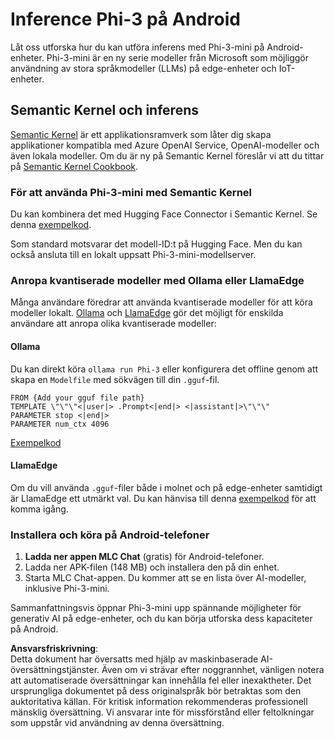 # **Inference Phi-3 på Android**

Låt oss utforska hur du kan utföra inferens med Phi-3-mini på Android-enheter. Phi-3-mini är en ny serie modeller från Microsoft som möjliggör användning av stora språkmodeller (LLMs) på edge-enheter och IoT-enheter.

## Semantic Kernel och inferens

[Semantic Kernel](https://github.com/microsoft/semantic-kernel) är ett applikationsramverk som låter dig skapa applikationer kompatibla med Azure OpenAI Service, OpenAI-modeller och även lokala modeller. Om du är ny på Semantic Kernel föreslår vi att du tittar på [Semantic Kernel Cookbook](https://github.com/microsoft/SemanticKernelCookBook?WT.mc_id=aiml-138114-kinfeylo).

### För att använda Phi-3-mini med Semantic Kernel

Du kan kombinera det med Hugging Face Connector i Semantic Kernel. Se denna [exempelkod](https://github.com/Azure-Samples/Phi-3MiniSamples/tree/main/semantickernel?WT.mc_id=aiml-138114-kinfeylo).

Som standard motsvarar det modell-ID:t på Hugging Face. Men du kan också ansluta till en lokalt uppsatt Phi-3-mini-modellserver.

### Anropa kvantiserade modeller med Ollama eller LlamaEdge

Många användare föredrar att använda kvantiserade modeller för att köra modeller lokalt. [Ollama](https://ollama.com/) och [LlamaEdge](https://llamaedge.com) gör det möjligt för enskilda användare att anropa olika kvantiserade modeller:

#### Ollama

Du kan direkt köra `ollama run Phi-3` eller konfigurera det offline genom att skapa en `Modelfile` med sökvägen till din `.gguf`-fil.

```gguf
FROM {Add your gguf file path}
TEMPLATE \"\"\"<|user|> .Prompt<|end|> <|assistant|>\"\"\"
PARAMETER stop <|end|>
PARAMETER num_ctx 4096
```

[Exempelkod](https://github.com/Azure-Samples/Phi-3MiniSamples/tree/main/ollama?WT.mc_id=aiml-138114-kinfeylo)

#### LlamaEdge

Om du vill använda `.gguf`-filer både i molnet och på edge-enheter samtidigt är LlamaEdge ett utmärkt val. Du kan hänvisa till denna [exempelkod](https://github.com/Azure-Samples/Phi-3MiniSamples/tree/main/wasm?WT.mc_id=aiml-138114-kinfeylo) för att komma igång.

### Installera och köra på Android-telefoner

1. **Ladda ner appen MLC Chat** (gratis) för Android-telefoner.
2. Ladda ner APK-filen (148 MB) och installera den på din enhet.
3. Starta MLC Chat-appen. Du kommer att se en lista över AI-modeller, inklusive Phi-3-mini.

Sammanfattningsvis öppnar Phi-3-mini upp spännande möjligheter för generativ AI på edge-enheter, och du kan börja utforska dess kapaciteter på Android.

**Ansvarsfriskrivning**:  
Detta dokument har översatts med hjälp av maskinbaserade AI-översättningstjänster. Även om vi strävar efter noggrannhet, vänligen notera att automatiserade översättningar kan innehålla fel eller inexaktheter. Det ursprungliga dokumentet på dess originalspråk bör betraktas som den auktoritativa källan. För kritisk information rekommenderas professionell mänsklig översättning. Vi ansvarar inte för missförstånd eller feltolkningar som uppstår vid användning av denna översättning.